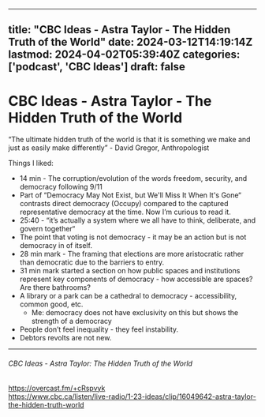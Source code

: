 
---
title: "CBC Ideas - Astra Taylor - The Hidden Truth of the World"
date: 2024-03-12T14:19:14Z
lastmod: 2024-04-02T05:39:40Z
categories: ['podcast', 'CBC Ideas']
draft: false
---


# CBC Ideas - Astra Taylor - The Hidden Truth of the World

“The ultimate hidden truth of the world is that it is something we make and just as easily make differently” - David Gregor, Anthropologist

Things I liked:
* 14 min - The corruption/evolution of the words freedom, security, and democracy following 9/11
* Part of “Democracy May Not Exist, but We'll Miss It When It's Gone“ contrasts direct democracy (Occupy) compared to the captured representative democracy at the time. Now I’m curious to read it.
* 25:40 - “it’s actually a system where we all have to think, deliberate, and govern together“
* The point that voting is not democracy - it may be an action but is not democracy in of itself.
* 28 min mark - The framing that elections are more aristocratic rather than democratic due to the barriers to entry.
* 31 min mark started a section on how public spaces and institutions represent key components of democracy - how accessible are spaces? Are there bathrooms?
* A library or a park can be a cathedral to democracy - accessibility, common good, etc.
  * Me: democracy does not have exclusivity on this but shows the strength of a democracy 
* People don’t feel inequality - they feel instability.
* Debtors revolts are not new.

---
###### CBC Ideas - Astra Taylor: The Hidden Truth of the World

https://overcast.fm/+cRspvyk  
https://www.cbc.ca/listen/live-radio/1-23-ideas/clip/16049642-astra-taylor-the-hidden-truth-world

<!-- #public -->
<!-- #podcast -->
<!-- #CBC Ideas# -->

<!-- {BearID:460B53E0-782E-46A8-9D2D-4B3BD23D9E9B} -->
